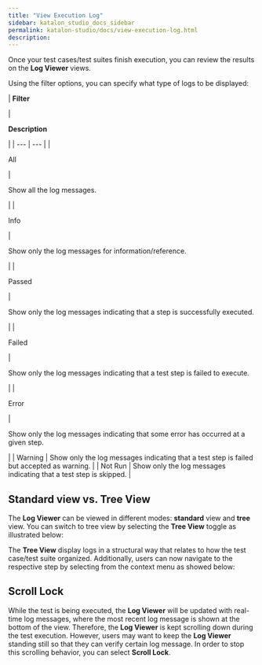 ```yaml
---
title: "View Execution Log" 
sidebar: katalon_studio_docs_sidebar
permalink: katalon-studio/docs/view-execution-log.html 
description: 
---
```

Once your test cases/test suites finish execution, you can review the results on the **Log Viewer** views.

Using the filter options, you can specify what type of logs to be displayed:

| 
**Filter**

 | 

**Description**

 |
| --- | --- |
| 

All

 | 

Show all the log messages.

 |
| 

Info

 | 

Show only the log messages for information/reference.

 |
| 

Passed

 | 

Show only the log messages indicating that a step is successfully executed.

 |
| 

Failed

 | 

Show only the log messages indicating that a test step is failed to execute.

 |
| 

Error

 | 

Show only the log messages indicating that some error has occurred at a given step.

 |
| Warning | Show only the log messages indicating that a test step is failed but accepted as warning. |
| Not Run | Show only the log messages indicating that a test step is skipped. |

Standard view vs. Tree View
---------------------------

The **Log Viewer** can be viewed in different modes: **standard** view and **tree** view. You can switch to tree view by selecting the **Tree View** toggle as illustrated below:

The **Tree View** display logs in a structural way that relates to how the test case/test suite organized. Additionally, users can now navigate to the respective step by selecting from the context menu as showed below:

Scroll Lock
-----------

While the test is being executed, the **Log Viewer** will be updated with real-time log messages, where the most recent log message is shown at the bottom of the view. Therefore, the **Log Viewer** is kept scrolling down during the test execution. However, users may want to keep the **Log Viewer** standing still so that they can verify certain log message. In order to stop this scrolling behavior, you can select **Scroll Lock**.